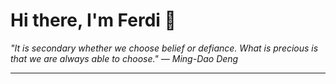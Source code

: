 <h1>Hi there, I'm Ferdi 👋</h1>

<p><em>
  "It is secondary whether we choose belief or defiance. What is precious is that we are always able to choose." — Ming-Dao Deng
</em></p>

---
